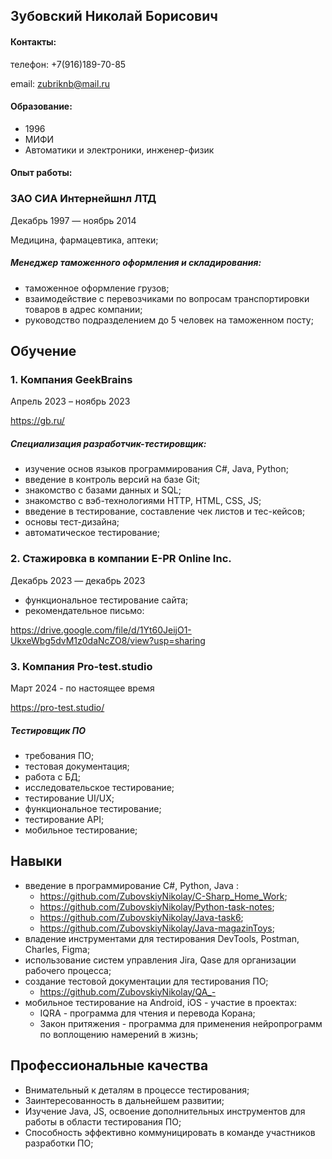 ## Зубовский Николай Борисович
#### Контакты:
телефон: +7(916)189-70-85

email: zubriknb@mail.ru

#### Образование:
- 1996
- МИФИ
- Автоматики и электроники, инженер-физик

#### Опыт работы:

### ЗАО СИА Интернейшнл ЛТД
Декабрь 1997 — ноябрь 2014

Медицина, фармацевтика, аптеки;

##### Менеджер таможенного оформления и складирования:
- таможенное оформление грузов;
- взаимодействие с перевозчиками по вопросам транспортировки товаров в адрес компании;
- руководство подразделением до 5 человек на таможенном посту;

## Обучение



### 1. Компания GeekBrains
Апрель 2023 – ноябрь 2023

https://gb.ru/

##### Cпециализация разработчик-тестировщик:
 - изучение основ языков программирования С#, Java, Python;
 - введение в контроль версий на базе Git;
 - знакомство с базами данных и SQL;
 - знакомство с вэб-технологиями HTTP, HTML, CSS, JS;
 - введение в тестирование, составление чек листов и тес-кейсов;
 - основы тест-дизайна;
 - автоматическое тестирование;



### 2. Cтажировка в компании E-PR Online Inc.
Декабрь 2023 — декабрь 2023

- функциональное тестирование сайта;
- рекомендательное письмо:
  
https://drive.google.com/file/d/1Yt60JeijO1-UkxeWbg5dvM1z0daNcZO8/view?usp=sharing


### 3. Компания Pro-test.studio
Март 2024 - по настоящее время

https://pro-test.studio/

##### Тестировщик ПО
- требования ПО;
- тестовая документация;
- работа с БД;
- исследовательское тестирование;
- тестирование UI/UX;
- функциональное тестирование;
- тестирование API;
- мобильное тестирование;

## Навыки
- введение в программирование C#, Python, Java :
   - https://github.com/ZubovskiyNikolay/C-Sharp_Home_Work;
   - https://github.com/ZubovskiyNikolay/Python-task-notes;
   - https://github.com/ZubovskiyNikolay/Java-task6;
   - https://github.com/ZubovskiyNikolay/Java-magazinToys;
- владение инструментами для тестирования DevTools, Postman, Charles, Figma;
- использование систем управления Jira, Qase для организации рабочего процесса; 
- cоздание тестовой документации для тестирования ПО;
  - https://github.com/ZubovskiyNikolay/QA_-
- мобильное тестирование на Android, iOS - участие в проектах:
    -  IQRA - программа для чтения и перевода Корана;
    -  Закон притяжения - программа для применения нейропрограмм по воплощению намерений в жизнь;
 
 ## Профессиональные качества
 - Внимательный к деталям в процессе тестирования;
 - Заинтересованность в дальнейшем развитии;
 - Изучение Java, JS, освоение дополнительных инструментов для работы в области тестирования ПО;
 - Способность эффективно коммуницировать в команде участников разработки ПО;
   

    






